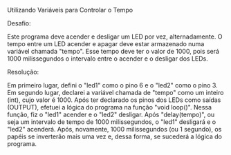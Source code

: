Utilizando Variáveis para Controlar o Tempo

Desafio:

Este programa deve acender e desligar um LED por vez, alternadamente.
O tempo entre um LED acender e apagar deve estar armazenado numa variável chamada "tempo".
Esse tempo deve ter o valor de 1000, pois será 1000 milissegundos o intervalo entre o acender e o desligar dos LEDs.

Resolução:

Em primeiro lugar, defini o "led1" como o pino 6 e o "led2" como o pino 3.
Em segundo lugar, declarei a variável chamada de "tempo" como um inteiro (int), cujo valor é 1000.
Após ter declarado os pinos dos LEDs como saídas (OUTPUT), efetuei a lógica do programa na função "void loop()".
Nessa função, fiz o "led1" acender e o "led2" desligar. Após "delay(tempo)", ou seja um intervalo de tempo de 1000 milissegundos, o "led1" desligará e o "led2" acenderá.
Após, novamente, 1000 milissegundos (ou 1 segundo), os papéis se inverterão mais uma vez e, dessa forma, se sucederá a lógica do programa.
